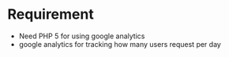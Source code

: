Requirement
==========

* Need PHP 5 for using google analytics
* google analytics for tracking how many users request per day